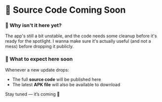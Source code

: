 # 🚧 Source Code Coming Soon

### 🧐 Why isn't it here yet?

The app's still a bit unstable, and the code needs some cleanup before it's ready for the spotlight. I wanna make sure it's actually useful (and not a mess) before dropping it publicly.

### 📅 What to expect here soon

Whenever a new update drops:
- The full **source code** will be published here  
- The latest **APK file** will also be available to download  

Stay tuned — it’s coming 👀